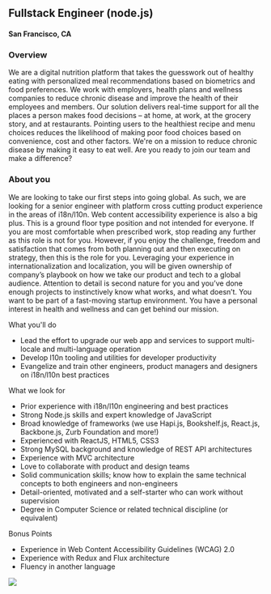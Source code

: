 ## Fullstack Engineer (node.js)
#### San Francisco, CA

### Overview
We are a digital nutrition platform that takes the guesswork out of healthy eating with personalized meal recommendations based on biometrics and food preferences. We work with employers, health plans and wellness companies to reduce chronic disease and improve the health of their employees and members. Our solution delivers real-time support for all the places a person makes food decisions – at home, at work, at the grocery story, and at restaurants. Pointing users to the healthiest recipe and menu choices reduces the likelihood of making poor food choices based on convenience, cost and other factors.
We're on a mission to reduce chronic disease by making it easy to eat well. Are you ready to join our team and make a difference?

### About you
We are looking to take our first steps into going global. As such, we are looking for a senior engineer with platform cross cutting product experience in the areas of i18n/l10n. Web content accessibility experience is also a big plus. This is a ground floor type position and not intended for everyone. If you are most comfortable when prescribed work, stop reading any further as this role is not for you.
However, if you enjoy the challenge, freedom and satisfaction that comes from both planning out and then executing on strategy, then this is the role for you. Leveraging your experience in internationalization and localization, you will be given ownership of company’s playbook on how we take our product and tech to a global audience. Attention to detail is second nature for you and you’ve done enough projects to instinctively know what works, and what doesn’t. You want to be part of a fast-moving startup environment. You have a personal interest in health and wellness and can get behind our mission.

What you'll do
+	Lead the effort to upgrade our web app and services to support multi-locale and multi-language operation
+	Develop l10n tooling and utilities for developer productivity
+	Evangelize and train other engineers, product managers and designers on i18n/l10n best practices

What we look for
+	Prior experience with i18n/l10n engineering and best practices
+	Strong Node.js skills and expert knowledge of JavaScript
+	Broad knowledge of frameworks (we use Hapi.js, Bookshelf.js, React.js, Backbone.js, Zurb Foundation and more!)
+	Experienced with ReactJS, HTML5, CSS3
+	Strong MySQL background and knowledge of REST API architectures
+	Experience with MVC architecture
+	Love to collaborate with product and design teams
+	Solid communication skills; know how to explain the same technical concepts to both engineers and non-engineers
+	Detail-oriented, motivated and a self-starter who can work without supervision
+	Degree in Computer Science or related technical discipline (or equivalent)

Bonus Points
+	Experience in Web Content Accessibility Guidelines (WCAG) 2.0
+	Experience with Redux and Flux architecture
+	Fluency in another language


[<img src='https://dabuttonfactory.com/button.png?t=Apply&f=Calibri-Bold&ts=24&tc=fff&tshs=1&tshc=000&hp=20&vp=8&c=5&bgt=gradient&bgc=3d85c6&ebgc=073763'>](https://letsrockit.co/users/auth/github?job_id=wmlwb25nbw-fullstack-engineer-node-js)
